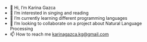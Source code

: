- 👋 Hi, I’m Karina Gazca
- 👀 I’m interested in singing and reading 
- 🌱 I’m currently learning different programming languages
- 💞️ I’m looking to collaborate on a project about Natural Language Processing
- 📫 How to reach me karinagazca.kg@gmail.com

<!---
Kgazcah/Kgazcah is a ✨ special ✨ repository because its `README.md` (this file) appears on your GitHub profile.
You can click the Preview link to take a look at your changes.
--->
